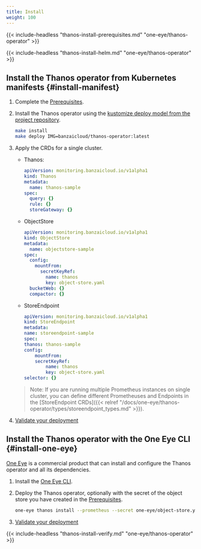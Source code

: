 ```yaml
---
title: Install
weight: 100
---
```


{{< include-headless "thanos-install-prerequisites.md" "one-eye/thanos-operator" >}}

{{< include-headless "thanos-install-helm.md" "one-eye/thanos-operator" >}}

## Install the Thanos operator from Kubernetes manifests {#install-manifest}

1. Complete the [Prerequisites](#prerequisites).
1. Install the Thanos operator using the [kustomize deploy model from the project repository](https://github.com/banzaicloud/thanos-operator/blob/master/config/crd/).

    ```bash
    make install
    make deploy IMG=banzaicloud/thanos-operator:latest
    ```

1. Apply the CRDs for a single cluster.

    - Thanos:

        ```yaml
        apiVersion: monitoring.banzaicloud.io/v1alpha1
        kind: Thanos
        metadata:
          name: thanos-sample
        spec:
          query: {}
          rule: {}
          storeGateway: {}
        ```

    - ObjectStore

        ```yaml
        apiVersion: monitoring.banzaicloud.io/v1alpha1
        kind: ObjectStore
        metadata:
          name: objectstore-sample
        spec:
          config:
            mountFrom:
              secretKeyRef:
                name: thanos
                key: object-store.yaml
          bucketWeb: {}
          compactor: {}
        ```

    - StoreEndpoint

        ```yaml
        apiVersion: monitoring.banzaicloud.io/v1alpha1
        kind: StoreEndpoint
        metadata:
        name: storeendpoint-sample
        spec:
        thanos: thanos-sample
        config:
            mountFrom:
            secretKeyRef:
                name: thanos
                key: object-store.yaml
        selector: {}
        ```

    > Note: If you are running multiple Prometheus instances on single cluster, you can define different Prometheuses and Endpoints in the [StoreEndpoint CRDs]({{< relref "/docs/one-eye/thanos-operator/types/storeendpoint_types.md" >}}).

1. [Validate your deployment](#validate)

## Install the Thanos operator with the One Eye CLI {#install-one-eye}

[One Eye](/docs/one-eye/overview/) is a commercial product that can install and configure the Thanos operator and all its dependencies.

1. Install the [One Eye CLI](/docs/one-eye/cli/install/).

1. Deploy the Thanos operator, optionally with the secret of the object store you have created in the [Prerequisites](#prerequisites).

    ```bash
    one-eye thanos install --prometheus --secret one-eye/object-store.yaml
    ```

1. [Validate your deployment](#validate)

{{< include-headless "thanos-install-verify.md" "one-eye/thanos-operator" >}}
